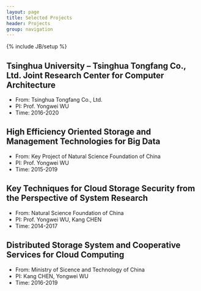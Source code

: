 ```yaml
---
layout: page
title: Selected Projects
header: Projects
group: navigation
---
```

{% include JB/setup %}

## Tsinghua University – Tsinghua Tongfang Co., Ltd. Joint Research Center for Computer Architecture
* From: Tsinghua Tongfang Co., Ltd.
* PI: Prof. Yongwei WU
* Time: 2016-2020

## High Efficiency Oriented Storage and Management Technologies for Big Data
* From: Key Project of Natural Science Foundation of China
* PI: Prof. Yongwei WU
* Time: 2015-2019

## Key Techniques for Cloud Storage Security from the Perspective of System Research
* From: Natural Science Foundation of China
* PI: Prof. Yongwei WU, Kang CHEN
* Time: 2014-2017

## Distributed Storage System and Cooperative Services for Cloud Computing
* From: Ministry of Sicence and Technology of China
* PI: Kang CHEN, Yongwei WU
* Time: 2016-2019
